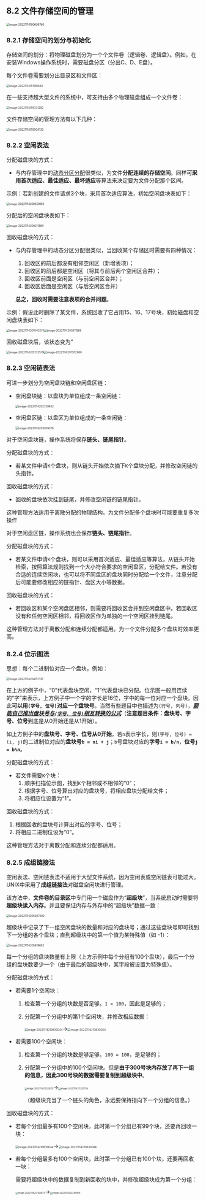 ## 8.2 文件存储空间的管理

<img src="https://images.drshw.tech/images/notes/image-20221114180608760.png" alt="image-20221114180608760" style="zoom:50%;" />

### 8.2.1 存储空间的划分与初始化

存储空间的划分：将物理磁盘划分为一个个文件卷（逻辑卷、逻辑盘）。例如，在安装Windows操作系统时，需要磁盘分区（分出C、D、E盘）。

每个文件卷需要划分出目录区和文件区：

<img src="https://images.drshw.tech/images/notes/image-20221114181156540.png" alt="image-20221114181156540" style="zoom:50%;" />

在一些支持超大型文件的系统中，可支持由多个物理磁盘组成一个文件卷：

<img src="https://images.drshw.tech/images/notes/image-20221114195331292.png" alt="image-20221114195331292" style="zoom:50%;" />

文件存储空间的管理方法有以下几种：

<img src="https://images.drshw.tech/images/notes/image-20221114195504132.png" alt="image-20221114195504132" style="zoom:50%;" />

### 8.2.2 空闲表法

分配磁盘块的方式：

+ 与内存管理中的[动态分区分配](https://docs.drshw.tech/os/4/2/#424-%E5%8A%A8%E6%80%81%E5%88%86%E5%8C%BA%E5%88%86%E9%85%8D%E7%AE%97%E6%B3%95)很类似，为文件**分配连续的存储空间**。同样**可采用首次适应、最佳适应、最坏适应**等算法来决定要为文件分配那个区间。

示例：若新创建的文件请求3个块，采用首次适应算法，初始空闲盘块表如下：

<img src="https://images.drshw.tech/images/notes/image-20221114200529183.png" alt="image-20221114200529183" style="zoom:50%;" />

分配后的空闲盘块表如下：

<img src="https://images.drshw.tech/images/notes/image-20221114200211569.png" alt="image-20221114200211569" style="zoom:50%;" />

回收磁盘块的方式：

+ 与内存管理中的动态分区分配很类似，当回收某个存储区时需要有四种情况：

  1. 回收区的前后都没有相邻空闲区（新增表项）；
  2. 回收区的前后都是空闲区（将其与前后两个空闲区合并）；
  3. 回收区前面是空闲区（与前空闲区合并）；
  4. 回收区后面是空闲区（与后空闲区合并）

  **总之，回收时需要注意表项的合并问题**。

示例：假设此时删除了某文件，系统回收了它占用15、16、17号块，初始磁盘和空闲盘块表如下：

<img src="https://images.drshw.tech/images/notes/image-20221114201040274.png" alt="image-20221114201040274" style="zoom:50%;" /><img src="https://images.drshw.tech/images/notes/image-20221114200234593.png" alt="image-20221114200211569" style="zoom:50%;" />

回收磁盘块后，该状态变为”

<img src="https://images.drshw.tech/images/notes/image-20221114201232579.png" alt="image-20221114201232579" style="zoom:50%;" /><img src="https://images.drshw.tech/images/notes/image-20221114201302980.png" alt="image-20221114201302980" style="zoom:50%;" />

### 8.2.3 空闲链表法

可进一步划分为空闲盘块链和空闲盘区链：

+ 空闲盘块链：以盘块为单位组成一条空闲链：

  <img src="https://images.drshw.tech/images/notes/image-20221114202729632.png" alt="image-20221114202729632" style="zoom:50%;" />

+ 空闲盘区链：以盘区为单位组成的一条空闲链：

  <img src="https://images.drshw.tech/images/notes/image-20221114203059376.png" alt="image-20221114203059376" style="zoom:50%;" />

对于空闲盘块链，操作系统将保存**链头、链尾指针**。

分配磁盘块的方式：

+ 若某文件申请`K`个盘块，则从链头开始依次摘下`K`个盘块分配，并修改空闲链的头指针。

回收磁盘块的方式：

+ 回收的盘块依次挂到链尾，并修改空闲链的链尾指针。

这种管理方法适用于离散分配的物理结构。为文件分配多个盘块时可能要重复多次操作

对于空闲盘区链，操作系统也会保存**链头、链尾指针**。

分配磁盘块的方式：

+ 若某文件申请`K`个盘块，则可以采用首次适应、最佳适应等算法，从链头开始检索，按照算法规则找到一个大小符合要求的空闲盘区，分配给文件。若没有合适的连续空闲块，也可以将不同盘区的盘块同时分配给一个文件，注意分配后可能要修改相应的链指针、盘区大小等数据。

回收磁盘块的方式：

+ 若回收区和某个空闲盘区相邻，则需要将回收区合并到空闲盘区中。若回收区没有和任何空闲区相邻，将回收区作为单独的一个空闲区挂到链尾。

这种管理方法对于离散分配和连续分配都适用。为一个文件分配多个盘块时效率更高。

### 8.2.4 位示图法

思想：每个二进制位对应一个盘块，例如：

<img src="https://images.drshw.tech/images/notes/image-20221114204157137.png" alt="image-20221114204157137" style="zoom:50%;" />

在上方的例子中，“0”代表盘块空闲，“1”代表盘块已分配。位示图一般用连续的“字”来表示，上方例子中一个字的字长是16位，字中的每一位对应一个盘块。因此**可以用`(字号, 位号)`对应一个盘块号**。当然有些题目中也描述为`(行号, 列号)`，***<u>要能自己推出盘块号与`(字号, 位号)`相互转换的公式</u>***（**注意题目条件：盘块号、字号、位号**到底是从0开始还是从1开始）。

如上方例子中的**盘块号、字号、位号从0开始**，若`n`表示字长，则`(字号, 位号) = (i, j)`的二进制位对应的**盘块号`b = ni + j`**；`b`号盘块对应的**字号`i = b/n`**，**位号`j = b%n`**。

分配磁盘块的方式：

+ 若文件需要`K`个块：
  1. 顺序扫描位示图，找到`K`个相邻或不相邻的“0”；
  2. 根据字号、位号算出对应的盘块号，将相应盘块分配给文件；
  3. 将相应位设置为“1”。

回收磁盘块的方式：

1. 根据回收的盘块号计算出对应的字号、位号；
2. 将相应二进制位设为“0”。

这种管理方法对于离散分配和连续分配都适用。

### 8.2.5 成组链接法

空闲表法、空闲链表法不适用于大型文件系统，因为空闲表或空闲链表可能过大。UNIX中采用了**成组链接法**对磁盘空闲块进行管理。

该方法中，**文件卷的目录区**中专门用一个磁盘作为“**超级块**”，当系统启动时需要将**超级块读入内存**。并且要保证内存与外存中的“超级块”数据一致：

<img src="https://images.drshw.tech/images/notes/image-20221114205457302.png" alt="image-20221114205457302" style="zoom:50%;" />

超级块中记录了下一组空闲盘块的数量和对应的盘块号；通过这些盘块号即可找到下一分组的各个盘块；直到超级块中的第一个值为某特殊值（如 -1）：

<img src="https://images.drshw.tech/images/notes/image-20221114205818682.png" alt="image-20221114205818682" style="zoom:50%;" />

每一个分组的盘块数量有上限（上方示例中每个分组有100个盘块），最后一个分组的盘块数要少一个（由于最后的超级块中，某字段被设置为特殊值）。

分配磁盘块的方式：

+ 若需要1个空闲块：

  1. 检查第一个分组的块数是否足够。`1 < 100`，因此是足够的；

  2. 分配第一个分组中的第1个空闲块，并修改相应数据：

     <img src="https://images.drshw.tech/images/notes/image-20221114210650727.png" alt="image-20221114210630044" style="zoom:50%;" />→<img src="https://images.drshw.tech/images/notes/image-20221114210630044.png" alt="image-20221114210630044" style="zoom:50%;" />

+ 若需要100个空闲块：

  1. 检查第一个分组的块数是够足够。`100 = 100`，是足够的；

  2. 分配第一个分组中的100个空闲块。但是**由于300号块内存放了再下一组的信息，因此300号块的数据需要复制到超级块中**。

     <img src="https://images.drshw.tech/images/notes/image-20221114211228115.png" alt="image-20221114211228115" style="zoom:40%;" />→<img src="https://images.drshw.tech/images/notes/image-20221114211325758.png" alt="image-20221114211325758" style="zoom:40%;" />

     （超级块充当了一个链头的角色，永远要保持指向下一个分组的信息。）

回收磁盘块的方式：

+ 若每个分组最多有100个空闲块，此时第一个分组已有99个块，还要再回收一块：

  <img src="https://images.drshw.tech/images/notes/image-20221114210630044.png" alt="image-20221114210630044" style="zoom:50%;" />→<img src="https://images.drshw.tech/images/notes/image-20221114210650727.png" alt="image-20221114210630044" style="zoom:50%;" />

+ 若每个分组最多有100个空闲块，此时第一个分组已有100个块，还要再回收一块：

  需要将超级块中的数据复制到新回收的块中，并修改超级块成为第一个分组：

  <img src="https://images.drshw.tech/images/notes/image-20221114212105873.png" alt="image-20221114212105873" style="zoom:40%;" />→<img src="https://images.drshw.tech/images/notes/image-20221114212245959.png" alt="image-20221114212245959" style="zoom:40%;" />
